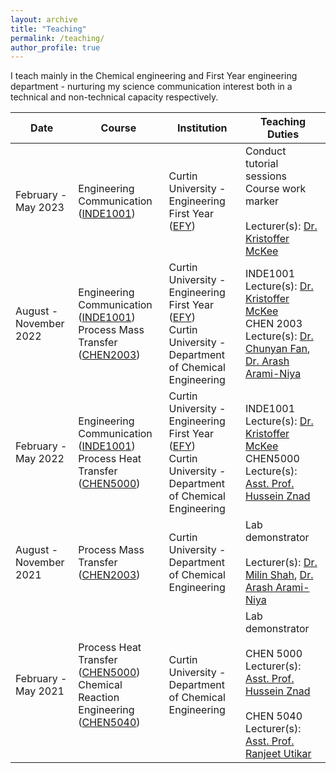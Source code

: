 ```yaml
---
layout: archive
title: "Teaching"
permalink: /teaching/
author_profile: true
---
```


<!-- {% include base_path %}

{% for post in site.teaching reversed %}
  {% include archive-single.html %}
{% endfor %} -->


I teach mainly in the Chemical engineering and First Year engineering department - nurturing my science communication interest both in a technical and non-technical capacity respectively.

| Date  | Course  | Institution  | Teaching Duties  |
|---|---|---|---|
|  February - May 2023 | Engineering Communication ([INDE1001](https://www.curtin.edu.au/study/offering/unit-ug-engineering-foundations-principles-design-and-communication--inde1001/))  | Curtin University - Engineering First Year ([EFY](https://engsci.curtin.edu.my/engineering-first-year-efy-2/))   |  Conduct tutorial sessions <br> Course work marker <br>  <br> Lecturer(s): [Dr. Kristoffer  McKee](https://staffportal.curtin.edu.au/staff/profile/view/kristoffer-mckee-04c28d3f/) |
|  August - November 2022 | Engineering Communication ([INDE1001](https://www.curtin.edu.au/study/offering/unit-ug-engineering-foundations-principles-design-and-communication--inde1001/)) <br> Process Mass Transfer ([CHEN2003](https://www.curtin.edu.au/study/offering/unit-ug-process-mass-transfer--chen2003/)) |  Curtin University - Engineering First Year ([EFY](https://engsci.curtin.edu.my/engineering-first-year-efy-2/)) <br> Curtin University - Department of Chemical Engineering | INDE1001 Lecture(s): [Dr. Kristoffer  McKee](https://staffportal.curtin.edu.au/staff/profile/view/kristoffer-mckee-04c28d3f/) <br> CHEN 2003 Lecture(s): [Dr. Chunyan Fan](https://staffportal.curtin.edu.au/staff/profile/view/chunyan-fan-2ce40f13/), [Dr. Arash Arami-Niya](https://staffportal.curtin.edu.au/staff/profile/view/arash-arami-niya-86bb9712/)  |
| February - May 2022  | Engineering Communication ([INDE1001](https://www.curtin.edu.au/study/offering/unit-ug-engineering-foundations-principles-design-and-communication--inde1001/)) <br>  Process Heat Transfer ([CHEN5000](https://www.curtin.edu.au/study/offering/unit-pg-process-heat-transfer--chen5000/)) | Curtin University - Engineering First Year ([EFY](https://engsci.curtin.edu.my/engineering-first-year-efy-2/)) <br> Curtin University - Department of Chemical Engineering  | INDE1001 Lecture(s): [Dr. Kristoffer  McKee](https://staffportal.curtin.edu.au/staff/profile/view/kristoffer-mckee-04c28d3f/) <br> CHEN5000 Lecture(s): [Asst. Prof. Hussein Znad](https://staffportal.curtin.edu.au/staff/profile/view/hussein-znad-ed7284db/) |     
|  August - November 2021 | Process Mass Transfer ([CHEN2003](https://www.curtin.edu.au/study/offering/unit-ug-process-mass-transfer--chen2003/))  | Curtin University - Department of Chemical Engineering  |  Lab demonstrator <br> <br> Lecturer(s): [Dr. Milin Shah](https://staffportal.curtin.edu.au/staff/profile/view/milin-shah-4b579da4/), [Dr. Arash Arami-Niya](https://staffportal.curtin.edu.au/staff/profile/view/arash-arami-niya-86bb9712/)  |   
|  February - May 2021 |   Process Heat Transfer ([CHEN5000](https://www.curtin.edu.au/study/offering/unit-pg-process-heat-transfer--chen5000/)) <br> Chemical Reaction Engineering ([CHEN5040](https://www.curtin.edu.au/study/offering/unit-pg-reaction-engineering--chen5040/))  | Curtin University - Department of Chemical Engineering  |  Lab demonstrator <br><br> CHEN 5000 Lecturer(s): [Asst. Prof. Hussein Znad](https://staffportal.curtin.edu.au/staff/profile/view/hussein-znad-ed7284db/) <br><br> CHEN 5040 Lecturer(s): [Asst. Prof. Ranjeet Utikar](https://staffportal.curtin.edu.au/staff/profile/view/ranjeet-utikar-f79bad24/) 

<!-- |   

|   |   |   |   |   
|   |   |   |   |    -->